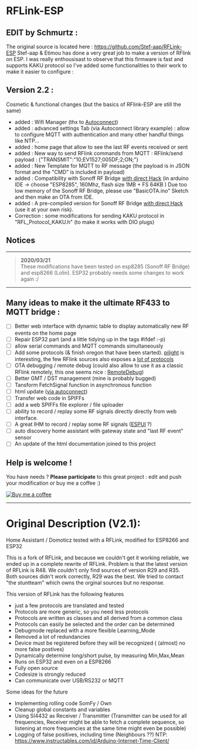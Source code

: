 # RFLink-ESP

## EDIT by Schmurtz :
The original source is located here : https://github.com/Stef-aap/RFLink-ESP
Stef-aap & Etimou has done a very great job to make a version of RFlink on ESP.
I was really enthousisast to observe that this firmware is fast and supports KAKU protocol so
I've added some functionalities to their work to make it easier to configure :

## Version 2.2 :
 Cosmetic & functional changes (but the basics of RFlink-ESP are still the same)
   - added : Wifi Manager (thx to [Autoconnect](https://github.com/Hieromon/AutoConnect))
   - added : advanced settings Tab (via Autoconnect library example) : allow to configure MQTT with authentication and many other handful things like NTP...
   - added : home page that allow to see the last RF events received or sent
   - added : New way to send RFlink commands from MQTT : RFlink/send     payload : {"TRANSMIT":"10;EV1527;005DF;2;ON;"}
   - added : New Template for MQTT to RF message (the payload is in JSON format and the "CMD" is included in payload)
   - added : Compatibility with Sonoff RF Bridge [with direct Hack](https://github.com/xoseperez/espurna/wiki/Hardware-Itead-Sonoff-RF-Bridge---Direct-Hack) (in arduino IDE -> choose "ESP8285", 160Mhz, flash size 1MB + FS 64KB )
             Due too low memory of the Sonoff RF Bridge, please use "BasicOTA.ino" Sketch and then make an OTA from IDE.
   - added : A pre-compiled version for Sonoff RF Bridge [with direct Hack](https://github.com/xoseperez/espurna/wiki/Hardware-Itead-Sonoff-RF-Bridge---Direct-Hack) (use it at your own risk).
   - Correction : some modifications for sending KAKU protocol in "RFL_Protocol_KAKU.h" (to make it works with DIO plugs)

## Notices

---
> **2020/03/21**<br />
> These modifications have been tested on esp8285 (Sonoff RF Bridge) and esp8266 (Lolin). 
ESP32 probably needs some changes to work again :/

---




## Many ideas to make it the ultimate RF433 to MQTT bridge :
- [ ] Better web interface with dynamic table to display automatically new RF events on the home page
- [ ] Repair ESP32 part (and a little tidying up in the tags #ifdef :-p)
- [ ] allow serial commands and MQTT commands simultaneously 
- [ ] Add some protocols (& finish oregon that have been started).  [pilight](https://manual.pilight.org/protocols/433.92/index.html) is interesting, the few RFlink sources also exposes a [lot of protocols](https://github.com/jwdb/rflink/tree/master/Plugins)
- [ ] OTA debugging / remote debug (could also allow to use it as a classic RFlink remotely, this one seems nice : [RemoteDebug](https://github.com/JoaoLopesF/RemoteDebug))
- [ ] Better GMT / DST management (mine is probably bugged)
- [ ] Tansform FetchSignal function in asynchronous function
- [ ] html update ([via autoconnect](https://hieromon.github.io/AutoConnect/otabrowser.html))
- [ ] Transfer web code in SPIFFs
- [ ] add a web SPIFFs file explorer / file uploader
- [ ] ability to record / replay some RF signals directly directly from web interface.
- [ ] A great IHM to record / replay some RF signals ([ESPUI](https://github.com/s00500/ESPUI) ?)
- [ ] auto discovery home assistant with gateway state and "last RF event" sensor
- [ ] An update of the html documentation joined to this project

## Help is welcome ! 
You have needs ? **Please participate** to this great project : edit and push your modification or buy me a coffee :)

[![Buy me a coffee][buymeacoffee-shield]][buymeacoffee]

-----------------------------------------------------

# Original Description (V2.1):

Home Assistant / Domoticz tested with a RFLink, modified for ESP8266 and ESP32

This is a fork of RFLink, and because we couldn't get it working reliable, we ended up in a complete rewrite of RFLink.
Problem is that the latest version of RFLink is R48. We couldn't only find sources of version R29 and R35. Both sources didn't work correctly, R29 was the best. We tried to contact "the stuntteam" which owns the orginal sources but no response.

This version of RFLink has the following features
- just a few protocols are translated and tested
- Protocols are more generic, so you need less protocols
- Protocols are written as classes and all derived from a common class
- Protocols can easily be selected and the order can be determined
- Debugmode replaced with a more flexible Learning_Mode
- Removed a lot of redundancies
- Device must be registered before they will be recognized ( (almost) no more false postives)
- Dynamically determine long/short pulse, by measuring Min,Max,Mean
- Runs on ESP32 and even on a ESP8266 
- Fully open source
- Codesize is strongly reduced
- Can communicate over USB/RS232 or MQTT

Some ideas for the future
- Implementing rolling code SomFy / Own
- Cleanup global constants and variables
- Using SI4432 as Receiver / Transmitter (Transmitter can be used for all frequencies, Receiver might be able to fetch a complete sequence, so listening at more frequencies at the same time might even be possible)
- Logging of false positives, including time (Neighbours ??)  NTP: https://www.instructables.com/id/Arduino-Internet-Time-Client/


[buymeacoffee-shield]: https://www.buymeacoffee.com/assets/img/guidelines/download-assets-sm-2.svg
[buymeacoffee]: https://www.buymeacoffee.com/schmurtz
